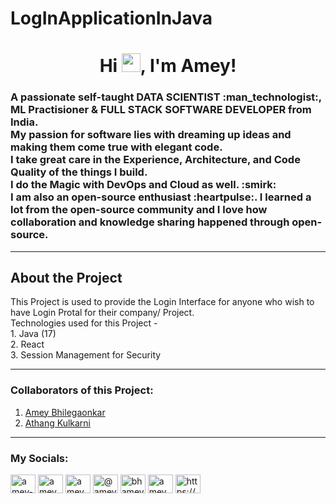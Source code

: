# LogInApplicationInJava
  <!--  HeadLine -->
  <h1 align="center">Hi <img src="https://raw.githubusercontent.com/iampavangandhi/iampavangandhi/master/gifs/Hi.gif" width="30px">, I'm Amey!</h1>
  <!--  HeadLine Ends -->

  <!--  Short Bio -->
<h3>A passionate self-taught DATA SCIENTIST :man_technologist:, ML Practisioner & FULL STACK SOFTWARE DEVELOPER from India. <br>
My passion for software lies with dreaming up ideas and making them come true with elegant code. <br>
I take great care in the Experience, Architecture, and Code Quality of the things I build. <br>
I do the Magic with DevOps and Cloud as well. :smirk:<br>
I am also an open-source enthusiast :heartpulse:. I learned a lot from the open-source community and I love how collaboration and knowledge sharing happened through open-source.
</h3>

<!-- Short Bio Ends -->

<hr>  
<h2> About the Project</h2>
This Project is used to provide the Login Interface for anyone who wish to have Login Protal for their company/ Project.
<br>
Technologies used for this Project - 
<br>
1. Java (17)<br>
2. React <br>
3. Session Management for Security <br>

<hr>
<h3>
Collaborators of this Project:
</h3>

1. <a href="https://linkedin.com/in/amey-bhilegaonkar/">Amey Bhilegaonkar</a>
2. <a href="https://www.linkedin.com/in/athang03/">Athang Kulkarni</a>

<hr>

  <!--  Connect With me -->
<h3 align="left">My Socials:</h3>
  <p align="left">
  <!--  LinkedIn  -->
  <a href="https://linkedin.com/in/amey-bhilegaonkar/" target="blank"><img align="center" src="https://raw.githubusercontent.com/rahuldkjain/github-profile-readme-generator/master/src/images/icons/Social/linked-in-alt.svg" alt="amey-bhilegaonkar/" height="30" width="40" /></a>
  <!--  Instagram  -->
  <a href="https://instagram.com/ameygoes" target="blank"><img align="center" src="https://raw.githubusercontent.com/rahuldkjain/github-profile-readme-generator/master/src/images/icons/Social/instagram.svg" alt="ameygoes" height="30" width="40" /></a>
  <!--YouTube    -->
  <a href="https://www.youtube.com/c/ameygoes" target="blank"><img align="center" src="https://raw.githubusercontent.com/rahuldkjain/github-profile-readme-generator/master/src/images/icons/Social/youtube.svg" alt="ameygoes" height="30" width="40" /></a>
  <!--  Medium  -->
  <a href="https://medium.com/@ameygoes" target="blank"><img align="center" src="https://raw.githubusercontent.com/rahuldkjain/github-profile-readme-generator/master/src/images/icons/Social/medium.svg" alt="@ameygoes" height="30" width="40" /></a>
  <!--  Twitter  -->
  <a href="https://twitter.com/bhamey_" target="blank"><img align="center" src="https://raw.githubusercontent.com/rahuldkjain/github-profile-readme-generator/master/src/images/icons/Social/twitter.svg" alt="bhamey_" height="30" width="40" /></a>
  <!--  HackerRank  -->
  <a href="https://www.hackerrank.com/ameybh" target="blank"><img align="center" src="https://raw.githubusercontent.com/rahuldkjain/github-profile-readme-generator/master/src/images/icons/Social/hackerrank.svg" alt="ameybh" height="30" width="40" /></a>
  <!--  PodCasts  -->
  <a href="/https://anchor.fm/s/5932883c/podcast/rss" target="blank"><img align="center" src="https://raw.githubusercontent.com/rahuldkjain/github-profile-readme-generator/master/src/images/icons/Social/rss.svg" alt="https://anchor.fm/s/5932883c/podcast/rss" height="30" width="40" /></a>
  </p>